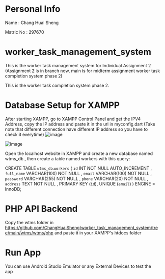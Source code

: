 # Personal Info
Name : Chang Huai Sheng

Matric No : 297670

# worker_task_management_system
This is the worker task management system for Individual Assignment 2 (Assignment 2 is in branch now, main is for midterm assignment worker task completion system phase 2)

This is the worker task completion system phase 2.

# Database Setup for XAMPP
After starting XAMPP, go to XAMPP Control Panel and get the IPV4 Address, copy the IP address and paste it in the url in myconfig.dart (Take note that different connection have different IP address so you have to check it everytime)
![image](https://github.com/user-attachments/assets/5810c109-b4a8-4bb6-b6fd-d745ff487bb2)

![image](https://github.com/user-attachments/assets/0f5d4f11-86fb-49b3-a382-47fc66d25635)

Open the localhost website in XAMPP and create a new database named wtms_db , then create a table named workers with this query:

CREATE TABLE `wtms_db`.`workers` (
`id` INT NOT NULL AUTO_INCREMENT , 
`full_name` VARCHAR(100) NOT NULL , 
`email` VARCHAR(100) NOT NULL , 
`password` VARCHAR(255) NOT NULL , 
`phone` VARCHAR(20) NOT NULL , 
`address` TEXT NOT NULL ,
 	PRIMARY KEY (`id`), 
UNIQUE (`email`)
) ENGINE = InnoDB;

# PHP API Backend

Copy the wtms folder in 
https://github.com/ChangHuaiSheng/worker_task_management_system/tree/main/wtms/wtms/php
and paste it in your XAMPP's htdocs folder 

# Run App
You can use Android Studio Emulator or any External Devices to test the app 
